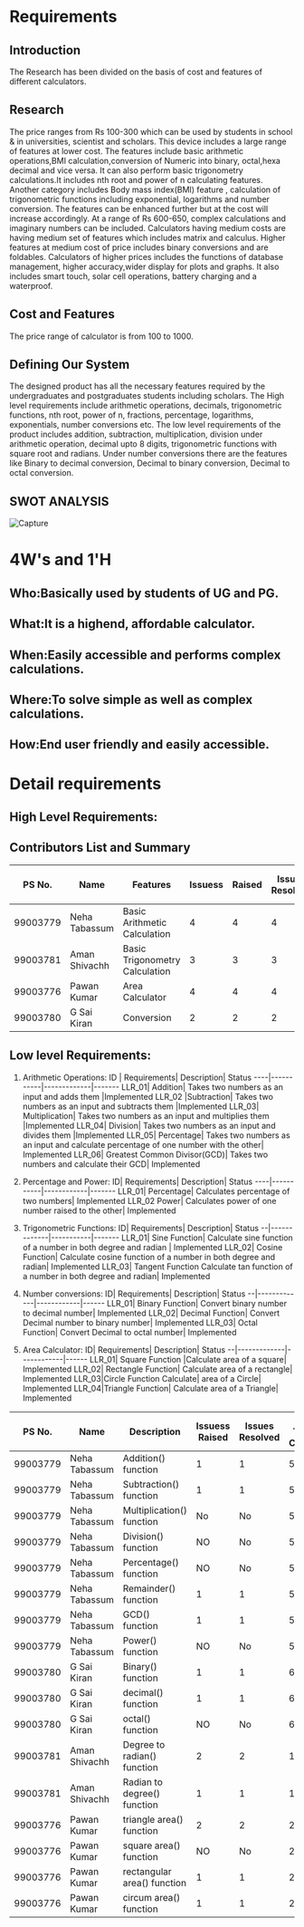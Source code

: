 # Requirements
## Introduction

The Research has been divided on the basis of cost and features of different calculators. 

## Research
The price ranges from Rs 100-300 which can be used by students in school & in universities, scientist and scholars. This device includes a large range of features at lower cost. The features include basic arithmetic operations,BMI calculation,conversion of Numeric into binary, octal,hexa decimal and vice versa. It can also perform basic trigonometry calculations.It includes nth root and power of n calculating features. Another category includes Body mass index(BMI) feature , calculation of trigonometric functions including exponential, logarithms and number conversion. The features can  be enhanced further but at the cost will  increase accordingly. At a range of Rs 600-650, complex calculations and imaginary numbers can be included. Calculators having medium costs are having medium set of features which includes matrix and calculus. Higher features at medium cost of price includes binary conversions and are foldables. Calculators of higher prices includes the functions of database management, higher accuracy,wider display for plots and graphs. It also includes smart touch, solar cell operations, battery charging and a waterproof.

## Cost and Features
The price range of calculator is from 100 to 1000.

## Defining Our System
The designed product has all the necessary features required by the undergraduates and postgraduates students including scholars. The High level requirements include arithmetic operations, decimals, trigonometric functions, nth root, power of n, fractions, percentage, logarithms, exponentials, number conversions etc. The low level requirements of the product includes addition, subtraction, multiplication, division under arithmetic operation, decimal upto 8 digits, trigonometric functions with square root and radians. Under number conversions there are the features like Binary to decimal conversion, Decimal to binary conversion, Decimal to octal conversion.
 

## SWOT ANALYSIS
![Capture](https://user-images.githubusercontent.com/78867425/107847807-b9c48f00-6e14-11eb-9598-0ddc49f4c83b.PNG)

# 4W&#39;s and 1&#39;H

## Who:Basically used by students of UG and PG.


## What:It is a highend, affordable calculator.


## When:Easily accessible and performs complex calculations.


## Where:To solve simple as well as complex calculations.


## How:End user friendly and easily accessible.


# Detail requirements
## High Level Requirements:



## Contributors List and Summary

PS No.   |  Name          |    Features                    | Issuess  | Raised |Issues Resolved|No Test Cases|Test Case Pass
---------|----------------|-----------------------------   |----------|--------|---------------|-------------|--------------
99003779 | Neha Tabassum  | Basic Arithmetic Calculation   |   4   | 4  |     4     |     40    |    40
99003781 | Aman Shivachh  | Basic Trigonometry Calculation |  3   |  3  |     3     |     20    |    20
99003776 | Pawan Kumar    | Area Calculator                |   4   | 4  |     4     |    8     |    8 
99003780 | G Sai Kiran    |Conversion                      |   2    |  2 |      2      |     18    |    18
 


##  Low level Requirements:

1. Arithmetic Operations:
ID |	Requirements|	Description|	Status
----|-----------|-------------|-------
LLR_01|	Addition|	Takes two numbers as an  input and adds them	|Implemented
LLR_02	|Subtraction|	Takes two numbers as an input and subtracts them	|Implemented
LLR_03|	Multiplication|	Takes two numbers as an input and multiplies them	|Implemented
LLR_04|	Division|	Takes two numbers as an input and divides them	|Implemented
LLR_05|	Percentage|	Takes two numbers as an input and calculate percentage of one number with the other|	Implemented
LLR_06|	Greatest Common Divisor(GCD)|	Takes two numbers and calculate their GCD|	Implemented
 
2. Percentage and Power: 
ID|	Requirements|	Description|	Status
----|-----------|------------|-------
LLR_01|	Percentage|	Calculates percentage of two numbers|	Implemented
LLR_02	Power|	Calculates power of one number raised to the other|	Implemented

3. Trigonometric Functions:
ID|	Requirements|	Description|	Status
--|-------------|-----------|-------
LLR_01|	Sine Function|	Calculate sine function of a number in both degree and radian |	Implemented
LLR_02|	Cosine Function|	Calculate cosine function of a number in both degree and radian|	Implemented
LLR_03|	Tangent Function	Calculate tan function of a number in both degree and radian|	Implemented

4. Number conversions:
ID|	Requirements|	Description|	Status
--|-------------|------------|------
LLR_01|	Binary Function|	Convert binary number to decimal number|	Implemented
LLR_02|	Decimal Function|	Convert Decimal number to binary number|	Implemented
LLR_03|	Octal Function|	Convert Decimal to octal number|	Implemented

5. Area Calculator: 
ID|	Requirements|	Description|	Status
--|-------------|------------|------
LLR_01|	Square Function	|Calculate area of a square|	Implemented
LLR_02|	Rectangle Function|	Calculate area of a rectangle|	Implemented
LLR_03|Circle Function	Calculate| area of a Circle|	Implemented
LLR_04|Triangle Function|	Calculate area of a Triangle|	Implemented


PS No.   |  Name            |    Description                     | Issuess Raised |Issues Resolved|No Test Cases|Test Case Pass
---------|------------------|------------------------------------|----------------|---------------|-------------|--------------
99003779 | Neha Tabassum    | Addition() function                |      1       |     1       |      5      |     5    
99003779 | Neha Tabassum    | Subtraction() function             |      1     |     1       |      5      |     5
99003779 | Neha Tabassum    | Multiplication() function          |       No      |     No      |      5      |     5     
99003779 | Neha Tabassum    | Division() function                |       NO      |      No      |      5      |     5
99003779 | Neha Tabassum    | Percentage() function              |       NO      |      No      |      5      |     5
99003779 | Neha Tabassum    | Remainder() function               | 1          | 1          |5         |5
99003779 | Neha Tabassum    | GCD() function                     | 1          | 1          |5         |5
99003779 | Neha Tabassum    | Power() function                   |  NO           |  No          |5         |5
99003780 |   G Sai Kiran    | Binary() function                  | 1            | 1          |6         |6
99003780 |  G Sai Kiran     | decimal() function                   | 1          | 1         |6         |6
99003780 |  G Sai Kiran     | octal() function                   |  NO           |  No          |6         |6
99003781 |   Aman Shivachh  | Degree to radian() function        |  2           |  2          |10        |10     
99003781 |  Aman Shivachh   | Radian to degree() function        | 1           |  1          |10         |10
99003776 | Pawan Kumar      | triangle area() function           |  2           |  2          |2        |2     
99003776 | Pawan Kumar      | square area() function             |  NO           |  No          |2         |2
99003776 | Pawan Kumar      | rectangular area() function        | 1           |  1         |2         |2    
99003776 | Pawan Kumar      | circum area() function             |  1           |  1          |2         |2

